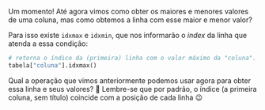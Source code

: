 Um momento! Até agora vimos como obter os maiores e menores valores de uma coluna, mas como obtemos a linha com esse maior e menor valor?

Para isso existe `idxmax` e `idxmin`, que nos informarão o _index_ da linha que atenda a essa condição:

```python
# retorna o índice da (primeira) linha com o valor máximo da "coluna".
tabela["coluna"].idxmax()
```

Qual a operação que vimos anteriormente podemos usar agora para obter essa linha e seus valores?  :thinking: Lembre-se que por padrão, o índice (a primeira coluna, sem título) coincide com a posição de cada linha :wink:
